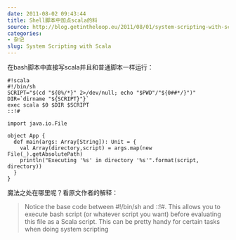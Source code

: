 ```yaml
---
date: 2011-08-02 09:43:44
title: Shell脚本中加点scala的料
source: http://blog.getintheloop.eu/2011/08/01/system-scripting-with-scala/
categories: 
- 杂记
slug: System Scripting with Scala
---
```


在bash脚本中直接写scala并且和普通脚本一样运行：

```sca
#!scala
#!/bin/sh
SCRIPT="$(cd "${0%/*}" 2>/dev/null; echo "$PWD"/"${0##*/}")"
DIR=`dirname "${SCRIPT}"}`
exec scala $0 $DIR $SCRIPT
::!#

import java.io.File

object App {
  def main(args: Array[String]): Unit = {
    val Array(directory,script) = args.map(new File(_).getAbsolutePath)
    println("Executing '%s' in directory '%s'".format(script, directory))
  }
}
```

魔法之处在哪里呢？看原文作者的解释：

>Notice the base code between #!/bin/sh and ::!#. This allows you to execute bash script (or whatever script you want) before evaluating this file as a Scala script. This can be pretty handy for certain tasks when doing system scripting

